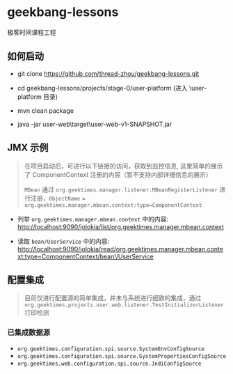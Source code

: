 # geekbang-lessons

极客时间课程工程

## 如何启动

- git clone https://github.com/thread-zhou/geekbang-lessons.git

- cd geekbang-lessons/projects/stage-0/user-platform (进入 \user-platform 目录)

- mvn clean package

- java -jar user-web\target\user-web-v1-SNAPSHOT.jar

## JMX 示例

> 在项目启动后，可进行以下链接的访问，获取到监控信息, 这里简单的展示了 ComponentContext 注册的内容（暂不支持内部详细信息的展示）
> 
> `MBean` 通过 `org.geektimes.manager.listener.MBeanRegisterListener` 进行注册，`ObjectName` = `org.geektimes.manager.mbean.context:type=ComponentContext`

- 列举 `org.geektimes.manager.mbean.context` 中的内容: [http://localhost:9090/jolokia/list/org.geektimes.manager.mbean.context](http://localhost:9090/jolokia/list/org.geektimes.manager.mbean.context)
  
- 读取 `bean/UserService` 中的内容: [http://localhost:9090/jolokia/read/org.geektimes.manager.mbean.context:type=ComponentContext/bean!/UserService](http://localhost:9090/jolokia/read/org.geektimes.manager.mbean.context:type=ComponentContext/bean!/UserService)

## 配置集成

> 目前仅进行配置源的简单集成，并未与系统进行细致的集成，通过 `org.geektimes.projects.user.web.listener.TestInitializerListener` 打印检测

### 已集成数据源

- `org.geektimes.configuration.spi.source.SystemEnvConfigSource`
- `org.geektimes.configuration.spi.source.SystemPropertiesConfigSource`
- `org.geektimes.web.configuration.spi.source.JndiConfigSource`
